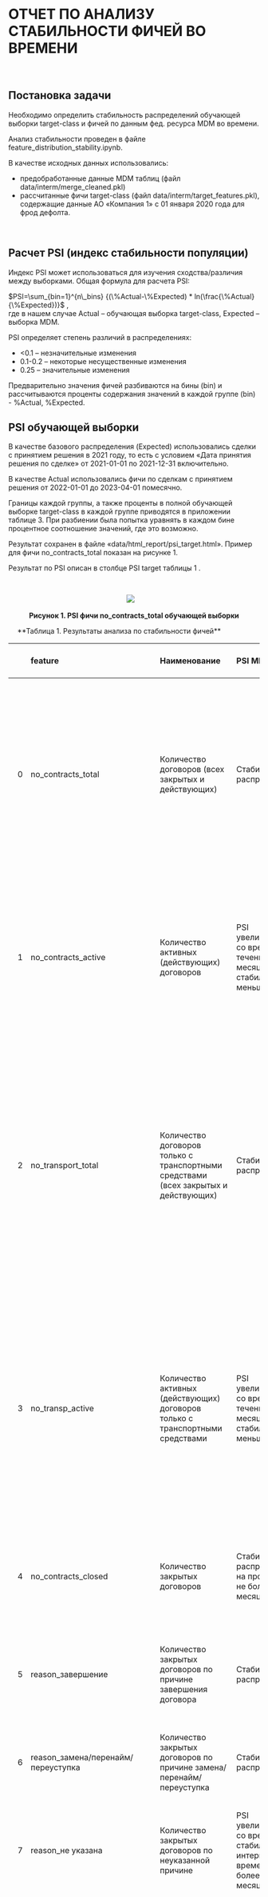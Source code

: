  
# ОТЧЕТ ПО АНАЛИЗУ СТАБИЛЬНОСТИ ФИЧЕЙ ВО ВРЕМЕНИ

 
## Постановка задачи

Необходимо определить стабильность распределений обучающей выборки target-class и фичей по данным фед. ресурса MDM во времени.

Анализ стабильности проведен в файле feature_distribution_stability.ipynb.

В качестве исходных данных использовались:
-	предобработанные данные MDM таблиц (файл data/interm/merge_cleaned.pkl)  
-	рассчитанные фичи target-class (файл data/interm/target_features.pkl), содержащие данные АО «Компания 1» c 01 января 2020 года для фрод дефолта.

 
## Расчет PSI (индекс стабильности популяции) 

Индекс PSI может использоваться для изучения сходства/различия между выборками. Общая формула для расчета PSI:

$PSI=\sum_{bin=1}^{n\_bins} {(\%Actual-\%Expected) * ln(\frac{\%Actual}{\%Expected})}$ ,   
где в нашем случае Actual – обучающая выборка target-class, Expected – выборка MDM.

PSI определяет степень различий в распределениях:
- <0.1 – незначительные изменения
- 0.1-0.2 – некоторые несущественные изменения
- 0.25 – значительные изменения
  
Предварительно значения фичей разбиваются на бины (bin) и рассчитываются проценты содержания значений в каждой группе (bin) - %Actual, %Expected. 

##  PSI обучающей выборки

В качестве базового распределения (Expected) использовались сделки с принятием решения в 2021 году, то есть с условием «Дата принятия решения по сделке» от 2021-01-01 по 2021-12-31 включительно.

В качестве Actual использовались фичи по сделкам с принятием решения от 2022-01-01 до 2023-04-01 помесячно. 

Границы каждой группы, а также проценты в полной обучающей выборке target-class в каждой группе приводятся в приложении таблице 3. При разбиении была попытка уравнять в каждом бине процентное соотношение значений, где это возможно. 

Результат сохранен в файле «data/html_report/psi_target.html». Пример для фичи no_contracts_total показан на рисунке 1.

Результат по PSI описан в столбце PSI target таблицы 1 .

<div style="text-align: center;"> 

<img src='../data/img_report/no_contracts_total psi.png'> 

**Рисунок 1. PSI фичи no_contracts_total обучающей выборки**

</div>
 
**Таблица 1. Результаты анализа по стабильности фичей**

|    | feature                                | Наименование                                                                         | PSI MDM                                                                                                          | PSI target                 | Изменение статистики распределений                                                                                                                                                                                                                                              | Резолюция по репрезентативности                                                                                                                                                                                                                                                             | Решение по фиче                                                                                                                                                            |
|---:|:---------------------------------------|:-------------------------------------------------------------------------------------|:-----------------------------------------------------------------------------------------------------------------|:---------------------------|:--------------------------------------------------------------------------------------------------------------------------------------------------------------------------------------------------------------------------------------------------------------------------------|:--------------------------------------------------------------------------------------------------------------------------------------------------------------------------------------------------------------------------------------------------------------------------------------------|:---------------------------------------------------------------------------------------------------------------------------------------------------------------------------|
|  0 | no_contracts_total                     | Количество договоров (всех закрытых и действующих)                                   | Стабильное распределение                                                                                         | Стабильное распределение   | Среднее значение увеличивается со временем, что отражает бизнес смысл фичи. За год среднее увеличивается на 1 договор. Среднее в MDM выше, чем в обучающей выборке на 1 договор. Медиана совпадает на сегодняшний день                                                          | фича репрезентативна, характер распределения сохранен, в модели значение будет более консервативно, чем в обучающей выборке target-class                                                                                                                                                    | оставлена                                                                                                                                                                  |
|  1 | no_contracts_active                    | Количество активных (действующих) договоров                                          | PSI увеличивается со временем, в течение 12 месяцев стабильно меньше 0.1                                         | Стабильное распределение   | Среднее значение увеличивается со временем, что отражает бизнес смысл фичи. За год среднее увеличивается на 1 договор. Среднее в MDM выше, чем в обучающей выборке на 2 договора. Медиана совпадает                                                                             | фича репрезентативна, характер распределения сохранен, в модели значение будет более консервативно, чем в обучающей выборке target-class                                                                                                                                                    | оставлена                                                                                                                                                                  |
|  2 | no_transport_total                     | Количество договоров только с транспортными средствами (всех закрытых и действующих) | Стабильное распределение                                                                                         | Стабильное распределение   | Среднее значение увеличивается со временем, что отражает бизнес смысл фичи. За год среднее увеличивается на 2 договора. Среднее в MDM выше, чем в обучающей выборке на 2 договора, что говорит о большем разбросе данных в МДМ, поскольку медиана совпадает на сегодняшний день | фича репрезентативна, характер распределения сохранен, в модели значение будет более консервативно, чем в обучающей выборке target-class                                                                                                                                                    | оставлена                                                                                                                                                                  |
|  3 | no_transp_active                       | Количество активных (действующих) договоров только с транспортными средствами        | PSI увеличивается со временем, в течение 12 месяцев стабильно меньше 0.1                                         | Стабильное распределение   | Среднее значение увеличивается со временем, что отражает бизнес смысл фичи. За год среднее увеличивается на 1 договор. Среднее в MDM выше, чем в обучающей выборке на 1 договора, что говорит о большем разбросе данных в МДМ, поскольку медиана совпадает на сегодняшний день  | фича репрезентативна, характер распределения сохранен, в модели значение будет более консервативно, чем в обучающей выборке target-class                                                                                                                                                    | оставлена                                                                                                                                                                  |
|  4 | no_contracts_closed                    | Количество закрытых договоров                                                        | Стабильное распределение на промежутке не более 12 месяцев.                                                      | Стабильное распределение   | Среднее значение увеличивается со временем в обучающей выборке. в MDM такой рост значительно меньше.                                                                                                                                                                            | фича репрезентативна. До 85% всех сделок в target-class и лизингополучателей в mdm имеют одинаковое значение закрытых договоров до 3х.                                                                                                                                                      | оставлена                                                                                                                                                                  |
|  5 | reason_завершение                      | Количество закрытых договоров по причине завершения договора                         | Стабильное распределение                                                                                         | Стабильное распределение   | Незначительный одинаковый рост среднего значения.                                                                                                                                                                                                                               | фича репрезентативна, распределения практически идентичны (до 85%), значение фичи будет в модели более консервативно, чем в обучающей выборке                                                                                                                                               | оставлена                                                                                                                                                                  |
|  6 | reason_замена/перенайм/переуступка     | Количество закрытых договоров по причине замена/перенайм/переуступка                 | Стабильное распределение                                                                                         | Стабильное распределение   | Изменений во времени нет                                                                                                                                                                                                                                                        | распределение одинаковое. 99.8% значений имеют нулевое значение, среди тех, у которых есть закрытые договоры.                                                                                                                                                                               | оставлена                                                                                                                                                                  |
|  7 | reason_не указана                      | Количество закрытых договоров по неуказанной причине                                 | PSI увеличивается со временем, стабильно на интервале времени не более 11 месяцев.                               | Стабильное распределение   | Изменений во времени нет                                                                                                                                                                                                                                                        | фича репрезентативна, характер распределения сохранен, в модели значение будет более консервативно, чем в обучающей выборке target-class                                                                                                                                                    | оставлена                                                                                                                                                                  |
|  8 | reason_определена цессия               | Количество закрытых договоров по причине цессии                                      | Стабильное распределение                                                                                         | Стабильное распределение   | Изменений во времени нет                                                                                                                                                                                                                                                        | фича репрезентативна, характер распределения сохранен, но в обучающей выборке значение фичи более консервативно, поэтому в модели применятся может только с учетом увеличения значения                                                                                                      | оставлена                                                                                                                                                                  |
|  9 | reason_отмена                          | Количество закрытых договоров по причине отмены                                      | Стабильное распределение                                                                                         | Стабильное распределение   | Изменений во времени нет.  Среднее в MDM выше, чем в обучающей выборке                                                                                                                                                                                                          | фича репрезентативна, характер распределения сохранен, в модели значение будет более консервативно, чем в обучающей выборке target-class                                                                                                                                                    | оставлена                                                                                                                                                                  |
| 10 | reason_расторгнут                      | Количество закрытых договоров по причине расторжения                                 | Стабильное распределение                                                                                         | Стабильное распределение   | Изменений во времени нет                                                                                                                                                                                                                                                        | фича репрезентативна, распределения практически идентичны (до 99%), значение фичи будет в модели чуть более консервативно, чем в обучающей выборке                                                                                                                                          | оставлена                                                                                                                                                                  |
| 11 | reason_страховой случай                | Количество закрытых договоров по причине страхового случая                           | Стабильное распределение                                                                                         | Стабильное распределение   | Изменений во времени нет                                                                                                                                                                                                                                                        | фича репрезентативна, распределения практически идентичны                                                                                                                                                                                                                                   | оставлена                                                                                                                                                                  |
| 12 | reason_страховой случай (гибель/тотал) | Количество закрытых договоров по причине страхового случая (гибель/тотал)            | Стабильное распределение                                                                                         | Стабильное распределение   | Изменений во времени нет                                                                                                                                                                                                                                                        | 99.9% значений имеют нулевое значение, среди тех, у которых есть закрытые договоры.                                                                                                                                                                                                         | оставлена                                                                                                                                                                  |
| 13 | reason_гибель/тотал                    | Количество закрытых договоров по причине гибель/тотал                                | Стабильное распределение                                                                                         | Стабильное распределение   | Изменений во времени нет                                                                                                                                                                                                                                                        | распределение одинаковое.  99.7% значений имеют нулевое значение, среди тех, у которых есть закрытые договоры.                                                                                                                                                                              | оставлена                                                                                                                                                                  |
| 14 | bad_reasons_closed                     | Количество договоров c признаками плохого завершения                                 | Стабильное распределение                                                                                         | Стабильное распределение   | Изменений во времени нет                                                                                                                                                                                                                                                        | фича репрезентативна, характер распределения сохранен, но в обучающей выборке значение фичи более консервативно, поэтому в модели применятся может только с учетом увеличения значения                                                                                                      | оставлена                                                                                                                                                                  |
| 15 | good_reasons_closed                    | Количество договоров c признаками хорошего завершения                                | Стабильное распределение                                                                                         | Стабильное распределение   | Изменений во времени практически нет. Среднее значение слабо увеличивается со временем, что отражает бизнес смысл фичи. Среднее  и медианное значения в MDM и обучающей выборке совпадают                                                                                       | фича репрезентативна, распределения носят схожий характер, значение фичи будет в модели более консервативно, чем в обучающей выборке                                                                                                                                                        | оставлена                                                                                                                                                                  |
| 16 | not_determined_reasons_closed          | Количество договоров с неопределенным завершением                                    | PSI увеличивается со временем, в течение 12 месяцев стабильно меньше 0.1                                         | Стабильное распределение   | Изменений во времени в МДМ нет. В обучающей выборке среднее значение слабо, но тем не менее увеличивается со временем. Среднее  и медианное значения в MDM и обучающей выборке на сегодняшний день совпадают                                                                    | фича репрезентативна, распределения носят схожий характер, значение фичи будет в модели более консервативно, чем в обучающей выборке                                                                                                                                                        | оставлена                                                                                                                                                                  |
| 17 | mean_bad_reasons                       | Среднее количество закрытых договоров с отрицательным исходом                        | Стабильное распределение                                                                                         | Стабильное распределение   | Изменений во времени в МДМ нет. В обучающей выборке среднее значение слабо, но тем не менее увеличивается со временем. Среднее  и медианное значения в MDM и обучающей выборке на сегодняшний день совпадают                                                                    | фича не репрезентативна, имеет различный характер распределения                                                                                                                                                                                                                             | оставлена                                                                                                                                                                  |
| 18 | mean_good_reasons                      | Среднее количество закрытых договоров с положительным исходом                        | Стабильное распределение                                                                                         | Стабильное распределение   | Изменений во времени в МДМ нет. В обучающей выборке среднее значение слабо, но тем не менее увеличивается со временем. Среднее в MDM меньше.  Медианные значения совпадают.                                                                                                     | фича не репрезентативна, имеет различный характер распределения                                                                                                                                                                                                                             | оставлена                                                                                                                                                                  |
| 19 | mean_not_determined_reasons            | Среднее количество закрытых договоров с неопределенным исходом                       | PSI увеличивается со временем, в течение 12 месяцев стабильно меньше 0.1                                         | Стабильное распределение   | Изменений во времени в МДМ не значительны. В обучающей выборке среднее значение характерно увеличивается со временем. Среднее в MDM меньше.  Медианные значения совпадают.                                                                                                      | фича не репрезентативна, имеет различный характер распределения                                                                                                                                                                                                                             | оставлена                                                                                                                                                                  |
| 20 | no_creditors                           | Количество различных лизингодателей                                                  | Стабильное распределение                                                                                         | Стабильное распределение   | Изменений во времени в МДМ не значительны. В обучающей выборке среднее значение характерно увеличивается со временем. Среднее в MDM меньше.  Медианные значения совпадают.                                                                                                      | фича репрезентативна, распределения практически идентичны (до 90%), значение фичи будет в модели более консервативно, чем в обучающей выборке                                                                                                                                               | оставлена                                                                                                                                                                  |
| 21 | duration_max                           | Максимальная длительность закрытых договоров                                         | PSI увеличивается со временем, стабильно на интервале времени не более 11 месяцев.                               | Стабильное распределение   | Изменений во времени в МДМ не значительны. В обучающей выборке среднее значение сильно увеличивается со временем (почти в 2 раза за 2022 год). Среднее в MDM меньше в несколько раз.                                                                                            | Характер схож, но всплески распределения в target-class более равномерно кратно целым годам, чем в mdm. Можно ли будет использовать эту фичу, будет зависеть от модели и границы принятия решения. Возможно, она будет более консервативна, а может быть, наоборот потребуется ее коррекция | под вопросом, если использовать то необходимо будет переобучать модель не реже, чем раз в полгода                                                                          |
| 22 | duration_min                           | Минимальная длительность закрытых договоров                                          | PSI увеличивается со временем, стабильно на интервале времени не более 11 месяцев.                               | Стабильное распределение   | Изменений во времени в МДМ не значительны. В обучающей выборке среднее значение сильно увеличивается со временем (почти в 1.5 раза за 2022 год). Среднее в MDM меньше в несколько раз.                                                                                          | Характер схож, но всплески распределения в mdm более равномерно кратно целым годам, чем в target-class. Можно ли будет использовать эту фичу, будет зависеть от модели и границы принятия решения. Возможно, она будет более консервативна, а может быть, наоборот потребуется ее коррекция | под вопросом, если использовать то необходимо будет переобучать модель не реже, чем раз в полгода                                                                          |
| 23 | duration_mean                          | Средняя длительность закрытых договоров                                              | PSI увеличивается со временем, стабильно на интервале времени не более 11 месяцев.                               | Стабильное распределение   | Изменений во времени в МДМ не значительны. В обучающей выборке среднее значение сильно увеличивается со временем (почти в 1.5 раза за 2022 год). Среднее в MDM меньше в несколько раз.                                                                                          | Характер схож, но всплески распределения в mdm более равномерно кратно целым годам, чем в target-class. Можно ли будет использовать эту фичу, будет зависеть от модели и границы принятия решения. Возможно, она будет более консервативна, а может быть, наоборот потребуется ее коррекция | под вопросом, если использовать то необходимо будет переобучать модель не реже, чем раз в полгода                                                                          |
| 24 | contract_date_delta_first              | Разница до даты заключения первого договора                                          | Нестабильное распределение                                                                                       | Нестабильное распределение | Изменений во времени в МДМ не значительны. В обучающей выборке среднее значение сильно увеличивается со временем. Среднее в MDM меньше в несколько раз.                                                                                                                         | Фичу нельзя использовать. Тестовая выборка для фичи не репрезентативна                                                                                                                                                                                                                      | исключается                                                                                                                                                                |
| 25 | contract_date_delta_last               | Разница до даты заключения последнего договора                                       | Нестабильное распределение                                                                                       | Стабильное распределение   | Изменений во времени в МДМ не значительны. В обучающей выборке среднее значение сильно увеличивается со временем. Среднее в MDM меньше в несколько раз.                                                                                                                         | Фичу нельзя использовать. Тестовая выборка для фичи не репрезентативна                                                                                                                                                                                                                      | исключается                                                                                                                                                                |
| 26 | end_date_last                          | Разница до даты самого последнего завершения договора                                | Нестабильное распределение.   PSI увеличивается со временем,  стабильно на интервале времени не более 6 месяцев. | Стабильное распределение   | Изменений во времени в МДМ не значительны. В обучающей выборке среднее значение сильно увеличивается со временем. Среднее в MDM меньше в несколько раз.                                                                                                                         | Фичу нельзя использовать. Тестовая выборка для фичи не репрезентативна                                                                                                                                                                                                                      | исключается                                                                                                                                                                |
| 27 | end_date_first                         | Разница до даты самого первого завершения договора                                   | Нестабильное распределение.   PSI увеличивается со временем,  стабильно на интервале времени не более 6 месяцев. | Стабильное распределение   | Изменений во времени в МДМ не значительны. В обучающей выборке среднее значение сильно увеличивается со временем. Среднее в MDM меньше в несколько раз.                                                                                                                         | Фичу нельзя использовать. Тестовая выборка для фичи не репрезентативна                                                                                                                                                                                                                      | под вопросом. В обучающей выборке фича не стабильно и нерепрезентативна, но в MDM стабильна. Можно будет использовать, если она будет более консервативной, чем в обучении |
 
##  PSI MDM фичей

PSI MDM фичей рассчитывались дважды, используя разные базовые распределения. 

В первом случае в качестве базового распределения (Expected) использовались фичи, сформированные по данным, опубликованным до 2021-12 включительно, то есть с условием new_kreditmessage_date <=2021-12-31.

В качестве Actual использовались фичи, сформированные по данным, опубликованным с 2022-01-01 по 2023-04-01 помесячно. 

Во втором случае в качестве базового распределения (Expected) использовались фичи, сформированные по данным, опубликованным до 2022-04-30 включительно, то есть с условием new_kreditmessage_date <=2022-04-30.

В качестве Actual использовались фичи, сформированные по данным, опубликованным с 2022-05-01 по 2023-04-01 помесячно. 

Использование второго расчета позволяет определить стабильность фичей на горизонте 12 месяцев. 

Границы каждой группы, а также проценты в каждой группе, используемые при расчете PSI MDM приводятся в приложении в таблице 3. При разбиении была попытка уравнять в каждом бине процентное соотношение значений, где это возможно. 

Результат сохранен в файле «data/html_report/psi_mdm.html». Пример для фичи no_contracts_total показан на рисунке 2.

Результат по PSI описан в столбце PSI MDM таблицы 1 .

<div style="text-align: center;"> 
 
<img src='../data/img_report/no_contracts_total psi mdm.png'> 

**Рисунок 2. PSI фичи MDM no_contracts_total**

</div>
 
## Анализ изменения во времени статистических данных

Отдельно проводился анализ изменения статистических данных фичей (среднее, медиана, 95% граница). 

Результат сохранен в файле «data/html_report/statistics_stability.html». Пример для фичи no_contracts_total показан на рисунке 3.

Результат анализа описан в столбце «Изменение статистики распределений» таблицы 1 .

<div style="text-align: center;"> 

<img src='../data/img_report/no_contracts_total stat over time.png'> 

**Рисунок 3. Изменение статистики во времени**

</div>

## Заключение по стабильность фичей

Заключение написано в столбце «Решение по фиче» таблицы 1. 

Итого: исключаются из дальнейшего анализа фичи:
-	«Разница до даты заключения первого договора», 
-	«Разница до даты заключения последнего договора», 
-	«Разница до даты самого последнего завершения договора»

Следующие фичи имеют менее стабильный характер, требуют переобучение не реже, чем раз в 6-11 месяцев, либо анализа коэффициентов моделей:
-	Разница до даты самого первого завершения договора 
-	Максимальная длительность закрытых договоров,
-	Минимальная длительность закрытых договоров, 
-	Средняя длительность закрытых договоров

Остальные фичи стабильны.
 
## Приложение

**Таблица 2. Используемые bins в обучающей выборке**

|    | feature                                | n_bins   | bins                                                                    | Проценты в бине                                                          |
|---:|:---------------------------------------|:---------|:------------------------------------------------------------------------|:-------------------------------------------------------------------------|
|  0 | no_contracts_total                     | 11.0     | [  0   1   2   3   4   6   8  11  16  28 824]                           | [35.37 13.88  9.36  6.52  8.88  5.38  5.47  4.92  5.08  5.14]            |
|  1 | no_contracts_active                    | 10.0     | [  0   1   2   3   4   5   7  10  18 674]                               | [42.11 16.35  9.74  6.32  4.41  5.78  4.68  5.28  5.31]                  |
|  2 | no_transport_total                     | 10.0     | [  0   1   2   3   4   6   8  12  22 645]                               | [39.57 14.85  9.51  6.46  8.35  4.88  5.9   5.43  5.05]                  |
|  3 | no_transp_active                       | 9.0      | [  0   1   2   3   4   5   8  14 594]                                   | [46.32 16.81  9.62  5.98  4.02  6.71  5.17  5.36]                        |
|  4 | no_contracts_closed                    | 7.0      | [  0   1   2   4   6  11 276]                                           | [63.07 11.11 10.32  5.03  5.27  5.2 ]                                    |
|  5 | reason_завершение                      | 5.0      | [  0   1   2   4 141]                                                   | [77.93  9.84  6.61  5.62]                                                |
|  6 | reason_замена/перенайм/переуступка     | 4.0      | [0 1 3 6]                                                               | [99.97, 0.02, 0.0]                                                       |
|  7 | reason_не указана                      | 5.0      | [  0   1   3   6 195]                                                   | [76.56 13.36  4.94  5.14]                                                |
|  8 | reason_определена цессия               | 7.0      | [ 0  1  2  3  4  6 52]                                                  | [99.43, 0.38, 0.09, 0.05, 0.03, 0.02]                                    |
|  9 | reason_отмена                          | 7.0      | [  0   1   2   3   4   5 103]                                           | [86.87  7.09  2.74  1.17  0.7   1.43]                                    |
| 10 | reason_расторгнут                      | 7.0      | [ 0  1  2  3  4  6 31]                                                  | [95.94  2.59  0.69  0.31  0.27  0.2 ]                                    |
| 11 | reason_страховой случай                | 6.0      | [ 0  1  2  3  4 14]                                                     | [98.73, 0.79, 0.26, 0.09, 0.13]                                          |
| 12 | reason_страховой случай (гибель/тотал) | 2.0      | [0 1]                                                                   | [99.97]                                                                  |
| 13 | reason_гибель/тотал                    | 3.0      | [0 1 2]                                                                 | [99.92, 0.08]                                                            |
| 14 | bad_reasons_closed                     | 5.0      | [ 0  1  2  3 31]                                                        | [95.86  2.63  0.72  0.78]                                                |
| 15 | good_reasons_closed                    | 5.0      | [  0   1   2   4 141]                                                   | [77.93  9.84  6.61  5.62]                                                |
| 16 | not_determined_reasons_closed          | 6.0      | [  0   1   2   4   7 223]                                               | [70.84 10.36  8.64  4.54  5.62]                                          |
| 17 | mean_bad_reasons                       | 6.0      | [0.   0.03 0.11 0.25 0.5  1.  ]                                         | [95.99  0.98  1.02  0.74  0.55]                                          |
| 18 | mean_good_reasons                      | 6.0      | [0.   0.18 0.33 0.5  0.6  1.  ]                                         | [79.96  2.75  3.44  3.73  3.37]                                          |
| 19 | mean_not_determined_reasons            | 5.0      | [0.   0.43 0.61 0.83 1.  ]                                              | [74.84  5.15  4.86  1.96]                                                |
| 20 | no_creditors                           | 6.0      | [ 0  1  2  3  5 24]                                                     | [30.33 35.38 16.11 12.63  5.56]                                          |
| 21 | duration_max                           | 9.0      | [   0   63  364  423  696  745 1060 1108 2641]                          | [64.91  4.98  5.08  5.02  4.92  5.07  5.02  5.  ]                        |
| 22 | duration_min                           | 9.0      | [   0   29   61   71  338  368  491  736 2078]                          | [65.    4.6   5.31  4.94  4.96  5.19  4.98  5.03]                        |
| 23 | duration_mean                          | 9.0      | [   0   62  318  374  446  578  720  910 2078]                          | [64.64  5.32  5.01  5.02  4.99  4.99  5.02  5.01]                        |
| 24 | contract_date_delta_first              | 14.0     | [   0  102  214  327  436  564  705  857 1021 1163 1302 1458 1689 7337] | [39.98  4.98  5.02  4.98  5.    5.    5.02  4.98  5.02  4.99  5.    5.01 |
| 25 |                                        |          |                                                                         | 5.  ]                                                                    |
| 26 | contract_date_delta_last               | 14.0     | [   0   17   31   49   69   95  126  166  217  282  369  500  743 2827] | [39.7   5.03  5.18  5.04  5.04  4.91  5.04  5.02  5.02  5.    5.03  4.99 |
| 27 |                                        |          |                                                                         | 5.01]                                                                    |
| 28 | end_date_last                          | 9.0      | [   0    9   34   70  119  188  290  467 2107]                          | [64.87  5.01  5.02  5.    5.06  5.01  5.02  5.02]                        |
| 29 | end_date_first                         | 9.0      | [   0   46  188  344  512  694  910 1181 2765]                          | [64.98  5.    4.99  5.01  5.01  5.    5.    5.01]                        |

 
**Таблица 3. Используемые bins при расчете PSI MDM**

|    | feature                                |   n_bins | bins                                                                                                                            | Проценты в бине                                                                                        |
|---:|:---------------------------------------|---------:|:--------------------------------------------------------------------------------------------------------------------------------|:-------------------------------------------------------------------------------------------------------|
|  0 | no_contracts_total                     |        9 | [   1    2    3    4    5    6    9   15 7192]                                                                                  | [45.68 18.12  9.44  5.75  3.99  6.47  5.11  5.44]                                                      |
|  1 | no_contracts_active                    |        7 | [   0    1    2    3    5    9 1775]                                                                                            | [36.36 32.05 11.67  9.01  5.7   5.2 ]                                                                  |
|  2 | no_transport_total                     |        9 | [   0    1    2    3    4    5    7   12 7111]                                                                                  | [13.15 41.81 16.19  8.03  4.86  5.55  5.28  5.14]                                                      |
|  3 | no_transp_active                       |        8 | [   0    1    2    3    4    5    9 1745]                                                                                       | [48.41 27.57  9.54  4.31  2.52  4.15  3.5 ]                                                            |
|  4 | no_contracts_closed                    |        7 | [   0    1    2    3    5    8 5417]                                                                                            | [38.28 31.87 11.27  8.54  4.66  5.37]                                                                  |
|  5 | reason_завершение                      |        7 | [   0    1    2    3    4    6 1391]                                                                                            | [46.57 31.48  9.74  4.27  3.77  4.17]                                                                  |
|  6 | reason_замена/перенайм/переуступка     |        8 | [ 0  1  2  3  4  5  9 29]                                                                                                       | [99.89, 0.07, 0.01, 0.01, 0.0, 0.01, 0.01]                                                             |
|  7 | reason_не указана                      |        6 | [   0    1    2    4    6 4796]                                                                                                 | [40.61 34.31 14.96  4.28  5.85]                                                                        |
|  8 | reason_определена цессия               |       14 | [  0   1   2   3   4   5   6   7   8   9  11  13  22 122]                                                                       | [96.73, 2.19, 0.5, 0.2, 0.13, 0.07, 0.04, 0.03, 0.03, 0.03, 0.02, 0.03, 0.02]                          |
|  9 | reason_отмена                          |        5 | [  0   1   2   3 104]                                                                                                           | [92.79  4.64  1.29  1.28]                                                                              |
| 10 | reason_расторгнут                      |        6 | [  0   1   2   3   4 207]                                                                                                       | [95.05  3.14  0.8   0.34  0.67]                                                                        |
| 11 | reason_страховой случай                |        5 | [  0   1   2   3 137]                                                                                                           | [95.18  3.59  0.7   0.53]                                                                              |
| 12 | reason_страховой случай (гибель/тотал) |        2 | [0 1]                                                                                                                           | [99.98]                                                                                                |
| 13 | reason_гибель/тотал                    |        4 | [0 1 2 6]                                                                                                                       | [99.83, 0.15, 0.02]                                                                                    |
| 14 | bad_reasons_closed                     |       10 | [  0   1   2   3   4   5   6   8  12 207]                                                                                       | [94.9   3.27  0.81  0.35  0.19  0.12  0.13  0.12  0.11]                                                |
| 15 | good_reasons_closed                    |        7 | [   0    1    2    3    4    6 1391]                                                                                            | [46.57 31.48  9.74  4.27  3.77  4.17]                                                                  |
| 16 | not_determined_reasons_closed          |        7 | [   0    1    2    3    4    7 4796]                                                                                            | [32.79 37.87 12.01  5.28  6.41  5.64]                                                                  |
| 17 | mean_bad_reasons                       |        6 | [0.   0.02 0.15 0.33 0.56 1.  ]                                                                                                 | [95.    1.    0.84  1.16  0.35]                                                                        |
| 18 | mean_good_reasons                      |       17 | [0.   0.08 0.15 0.2  0.25 0.27 0.33 0.4  0.48 0.5  0.57 0.64 0.67 0.75 0.8  0.88 1.  ]                                          | [46.98, 0.99, 0.65, 1.03, 1.29, 0.65, 3.0, 1.4, 0.01, 6.82, 1.13, 0.12, 2.71, 1.11, 1.02, 0.41]        |
| 19 | mean_not_determined_reasons            |        7 | [0.   0.25 0.44 0.5  0.67 0.86 1.  ]                                                                                            | [34.58  5.34  0.35  8.62  6.1   1.28]                                                                  |
| 20 | no_creditors                           |        5 | [ 1  2  3  4 26]                                                                                                                | [73.79 15.73  5.6   4.87]                                                                              |
| 21 | duration_max                           |       21 | [    0   284   365   386   414   504   621   705   729   745   780   917  1047  1072  1088  1099  1108  1123  1156  1444 19137] | [4.97 4.66 5.28 5.06 5.02 5.01 4.85 4.95 5.   5.19 5.01 4.91 5.01 5.  5.03 4.64 5.25 5.15 4.98 5.03]   |
| 22 | duration_min                           |       21 | [   0   61  183  281  342  364  375  391  417  505  607  699  724  742  802 1008 1067 1088 1104 1138 7672]                      | [4.3  5.68 5.   4.94 4.78 5.22 4.96 5.09 5.01 5.   4.94 5.04 4.9  5.11  5.01 4.83 5.05 5.11 5.01 5.02] |
| 23 | duration_mean                          |       21 | [   0  256  351  374  394  431  501  564  630  695  724  744  785  869  955 1049 1077 1096 1112 1188 7672]                      | [4.97 4.95 4.99 5.01 5.04 4.99 4.99 4.98 5.04 4.96 5.06 4.98 4.99 5.01  4.96 4.96 4.99 4.89 5.22 5.01] |
| 24 | contract_date_delta_first              |       11 | [    1   407   646   795   940  1083  1298  1474  1731  2095 20450]                                                             | [ 9.98  9.94  9.96 10.03 10.01 10.05 10.    9.99 10.03 10.  ]                                          |
| 25 | contract_date_delta_last               |       11 | [   1  113  283  457  592  716  850 1031 1306 1671 7673]                                                                        | [ 9.94  9.98 10.07  9.97  9.99  9.98 10.01 10.04 10.02 10.  ]                                          |
| 26 | end_date_last                          |       11 | [   0   33  103  182  243  335  457  597  822 1236 3135]                                                                        | [ 9.93 10.    9.32  9.27 11.43  9.66 10.36  9.91 10.11 10.  ]                                          |
| 27 | end_date_first                         |       11 | [    0   123   243   341   486   608   793  1041  1261  1555 98796]                                                             | [ 9.06 10.55 10.35 10.05  9.34 10.64 10.01  7.92 12.07 10.03]                                          | 
